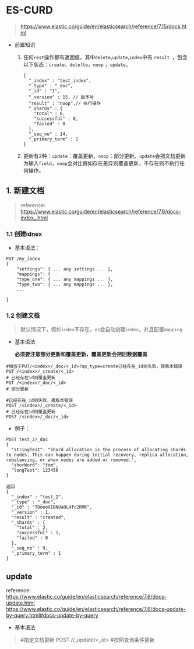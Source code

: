 # ES-CURD

> https://www.elastic.co/guide/en/elasticsearch/reference/7.15/docs.html

- 前置知识

  1. 任何`rest`操作都有返回值，其中`delete`,`update`,`index`中有 `result `，包含以下状态：`create`，`delelte`，`noop` ，`update`。

     ```
     {
       "_index" : "test_index",
       "_type" : "_doc",
       "_id" : "1",
       "_version" : 15, // 版本号
       "result" : "noop",// 执行操作
       "_shards" : {
         "total" : 0,
         "successful" : 0,
         "failed" : 0
       },
       "_seq_no" : 14,
       "_primary_term" : 1
     }
     ```

  2. 更新有2种：`update`：覆盖更新，`noop`：部分更新。`update`会把文档更新为输入`field`，`noop`会对比假如存在差异则覆盖更新，不存在则不执行任何操作。

## 1. 新建文档

> reference:
> https://www.elastic.co/guide/en/elasticsearch/reference/7.6/docs-index_.html

### 1.1 创建idnex 

- 基本语法：

```
PUT /my_index
{
    "settings": { ... any settings ... },
    "mappings": {
    "type_one": { ... any mappings ... },
    "type_two": { ... any mappings ... },
    ...
    
}
```

### 1.2 创建文档

> 默认情况下，假如`index`不存在，`es`会自动创建`index`，并且配置`mapping`

- 基本语法

  **必须要注意部分更新和覆盖更新，覆盖更新会把旧数据覆盖**

```
#相当于PUT/<index>/_doc/<_id>?op_type=create已经存在_id则失败，报版本错误
PUT /<index>/_create/<_id>
# 已经存在id则覆盖更新
PUT /<index>/_doc/<_id>
# 部分更新

#已经存在_id则失败，报版本错误
POST /<index>/_create/<_id>
# 已经存在id则覆盖更新
POST /<index>/_doc/<_id>
```



- 例子：

```
POST test_2/_doc
{
  "stringTest": "Shard allocation is the process of allocating shards to nodes. This can happen during initial recovery, replica allocation, rebalancing, or when nodes are added or removed.",
  "shorWord": "tom",
  "longTest": 123456
}

返回
{
  "_index" : "test_2",
  "_type" : "_doc",
  "_id" : "TDoooXIBNUaOL4fc2RMK",
  "_version" : 1,
  "result" : "created",
  "_shards" : {
    "total" : 2,
    "successful" : 1,
    "failed" : 0
  },
  "_seq_no" : 9,
  "_primary_term" : 1
}
```

## update

reference:
https://www.elastic.co/guide/en/elasticsearch/reference/7.6/docs-update.html
https://www.elastic.co/guide/en/elasticsearch/reference/7.6/docs-update-by-query.html#docs-update-by-query

- 基本语法

> \#指定文档更新
> POST /<index>/_update/<_id>
> \#按照查询条件更新
>